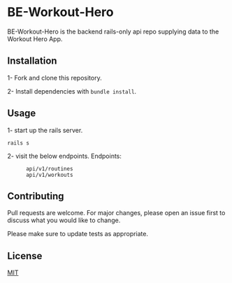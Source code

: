 # BE-Workout-Hero
BE-Workout-Hero is the backend rails-only api repo supplying data to the Workout Hero App.

## Installation


1- Fork and clone this repository.

2- Install dependencies with `bundle install`.

## Usage

1- start up the rails server.
```terminal
rails s
```

2- visit the below endpoints.
Endpoints:
```
      api/v1/routines
      api/v1/workouts

```

## Contributing
Pull requests are welcome. For major changes, please open an issue first to discuss what you would like to change.

Please make sure to update tests as appropriate.

## License
[MIT](https://choosealicense.com/licenses/mit/)
